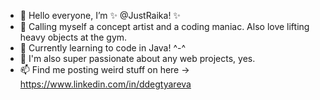 - 👋 Hello everyone, I’m ✨ @JustRaika! ✨
- 👀 Calling myself a concept artist and a coding maniac. Also love lifting heavy objects at the gym.
- 🌱 Currently learning to code in Java! ^-^
- 💞️ I'm also super passionate about any web projects, yes.
- 📫 Find me posting weird stuff on here -> https://www.linkedin.com/in/ddegtyareva
